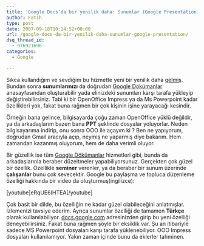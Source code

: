 ```yaml
---
title: 'Google Docs’da bir yenilik daha: Sunumlar (Google Presentation)'
author: Fatih
type: post
date: 2007-09-18T10:24:52+00:00
url: /google-docs-da-bir-yenilik-daha-sunumlar-google-presentation/
dsq_thread_id:
  - 976921696
categories:
  - Google

---
```

Sıkca kullandığım ve sevdiğim bu hizmette yeni bir yenilik daha [gelmiş][1]. Bundan sonra **sunumlarınızı** da doğrudan [Google Dökümanlar][2] anasayfasından oluşturabilir yada elinizdeki sunumları karşı tarafa yükleyip değiştirebilirsiniz. Tabi ki bir OpenOffice Impress ya da Ms Powerpoint kadar özellikleri yok, fakat buna rağmen bir çok kişinin işine yarayacağı kesindir. 

Örneğin bana gelince, bilgisayarda çoğu zaman OpenOffice yüklü değildir, ya da arkadaşlarım bazen bana **PPT** şeklinde dosyalar yoluyorlar. Neden bilgisayarıma indirip, onu sonra OOO ile açayım ki ? Ben ne yapıyorum, doğrudan Gmail aracıyla açıp, neymiş ne yaparmış diye bakarım. Hem zamandan kazanmış oluyorum, hem de daha verimli oluyor. 

Bir güzellik ise tüm [Google Dökümanlar][2] hizmetleri gibi, bunda da arkadaşlarınla beraber düzeltmeler yapabiliyorsunuz. Gerçekten çok güzel bir özellik. Özellikle **seminer** verenler, ya da beraber bir sunum üzerinde **çalışanlar** bunu çok sevecektir. Google bu paylaşma ve topluca düzenleme özelliği hakkında bir video da oluşturmuş(ingilizce):

[youtube]eRqUE6IHTEA[/youtube]

Çok basit bir dilde, bu özelliğin ne kadar güzel olabileceğini anlatmışlar. İzlemenizi tavsiye ederim. Ayrıca sunumlar özelliği de tamamen **Türkçe** olarak kullanılabiliyor. [docs.google.com][2] adresinizden girip bu yeni özelliği deneyebilirsiniz. Fakat buna rağmen şöyle bir eksiklik var. Şu an itibariyle sadece MS Powerpoint dosyaları karşı tarafa yüklenebiliyor. OOO Impress dosyaları kullanılamıyor. Yakın zaman içinde bunu da eklerler tahminen.

 [1]: https://google-d-s.blogspot.com/2007/09/and-now-we-present.html
 [2]: https://docs.google.com